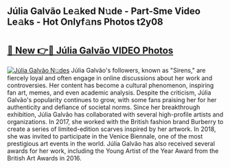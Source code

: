 ## Júlia Galvão Le𝚊ked N𝚞de - Part-Sme Video Le𝚊ks - Hot Onlyf𝚊ns Photos t2y08

# <h2><a href="http://ab46194.deff.icu/?id=J%c3%balia+Galv%c3%a3o">🔗 New 👉🔴 Júlia Galvão VIDEO Photos</a></h2>

[![Júlia Galvão N𝚞des](https://i.imgur.com/rIISA9y.gif)](http://ab46194.deff.icu/?id=J%c3%balia+Galv%c3%a3o)
Júlia Galvão's followers, known as "Sirens," are fiercely loyal and often engage in online discussions about her work and controversies. Her content has become a cultural phenomenon, inspiring fan art, memes, and even academic analysis. Despite the criticism, Júlia Galvão's popularity continues to grow, with some fans praising her for her authenticity and defiance of societal norms. Since her breakthrough exhibition, Júlia Galvão has collaborated with several high-profile artists and organizations. In 2017, she worked with the British fashion brand Burberry to create a series of limited-edition scarves inspired by her artwork. In 2018, she was invited to participate in the Venice Biennale, one of the most prestigious art events in the world. Júlia Galvão has also received several awards for her work, including the Young Artist of the Year Award from the British Art Awards in 2016.
